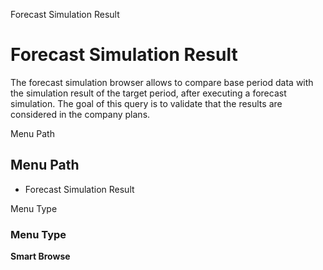 
Forecast Simulation Result
# Forecast Simulation Result


The forecast simulation browser allows to compare base period data with the simulation result of the target period, after executing a forecast simulation. The goal of this query is to validate that the results are considered in the company plans.

Menu Path
## Menu Path



- Forecast Simulation Result

Menu Type
### Menu Type

**Smart Browse**


